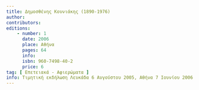 ```yaml
---
title: Δημοσθένης Κουνιάκης (1890-1976)
author: 
contributors: 
editions: 
    - number: 1
      date: 2006
      place: Αθήνα
      pages: 64
      info: 
      isbn: 960-7498-40-2
      price: 6
tag: [ Επετειακά - Αφιερώματα ]
info: Τιμητική εκδήλωση Λευκάδα 6 Αυγούστου 2005, Αθήνα 7 Ιουνίου 2006
---
```

